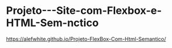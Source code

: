 # Projeto---Site-com-Flexbox-e-HTML-Sem-nctico

 https://alefwhite.github.io/Projeto-FlexBox-Com-Html-Semantico/
